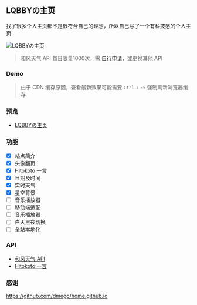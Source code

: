<p>
<strong><h2>LQBBYの主页</h2></strong>
找了很多个人主页都不是很符合自己的理想，所以自己写了一个有科技感的个人主页
</p>

![LQBBYの主页](https://tc.lqbby.com/lqbby/2022/06/12/62a5ad34a4db0.webp)

>和风天气 API 每日限量1000次，需 [自行申请](https://dev.qweather.com/)，或更换其他 API

### Demo
>由于 CDN 缓存原因，查看最新效果可能需要 `Ctrl` + `F5` 强制刷新浏览器缓存

### 预览
- [LQBBYの主页](https://zy.lqbby.com)

### 功能

- [x] 站点简介
- [x] 头像翻页
- [x] Hitokoto 一言
- [x] 日期及时间
- [x] 实时天气
- [x] 星空背景
- [ ] 音乐播放器
- [ ] 移动端适配
- [ ] 音乐播放器
- [ ] 白天黑夜切换
- [ ] 全站本地化

### API

* [和风天气 API](https://dev.qweather.com/)
* [Hitokoto 一言](https://hitokoto.cn/)

### 感谢

https://github.com/dmego/home.github.io
